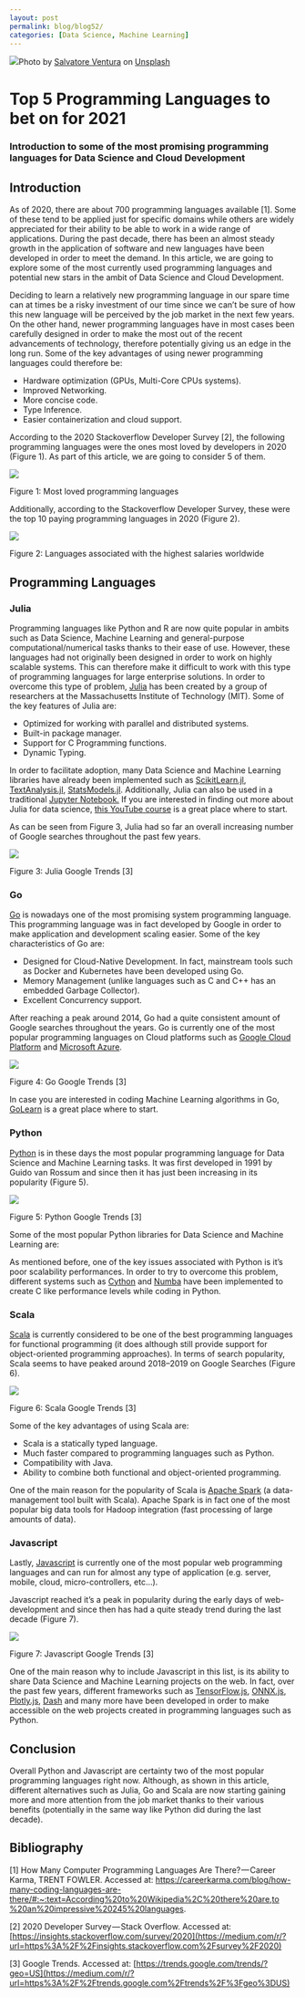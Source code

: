 ```yaml
---
layout: post
permalink: blog/blog52/
categories: [Data Science, Machine Learning]
---
```


![](https://cdn-images-1.medium.com/max/1200/0*ap0SnyHuzfYebYQO)Photo by [Salvatore Ventura](https://medium.com/r/?url=https%3A%2F%2Funsplash.com%2F%40salvoventura%3Futm_source%3Dmedium%26utm_medium%3Dreferral) on [Unsplash](https://medium.com/r/?url=https%3A%2F%2Funsplash.com%3Futm_source%3Dmedium%26utm_medium%3Dreferral)

<!--end_excerpt-->

# Top 5 Programming Languages to bet on for 2021

### Introduction to some of the most promising programming languages for Data Science and Cloud Development

## Introduction

As of 2020, there are about 700 programming languages available \[1\]. Some of these tend to be applied just for specific domains while others are widely appreciated for their ability to be able to work in a wide range of applications. During the past decade, there has been an almost steady growth in the application of software and new languages have been developed in order to meet the demand. In this article, we are going to explore some of the most currently used programming languages and potential new stars in the ambit of Data Science and Cloud Development.

Deciding to learn a relatively new programming language in our spare time can at times be a risky investment of our time since we can’t be sure of how this new language will be perceived by the job market in the next few years. On the other hand, newer programming languages have in most cases been carefully designed in order to make the most out of the recent advancements of technology, therefore potentially giving us an edge in the long run. Some of the key advantages of using newer programming languages could therefore be:

*   Hardware optimization (GPUs, Multi-Core CPUs systems).
*   Improved Networking.
*   More concise code.
*   Type Inference.
*   Easier containerization and cloud support.

According to the 2020 Stackoverflow Developer Survey \[2\], the following programming languages were the ones most loved by developers in 2020 (Figure 1). As part of this article, we are going to consider 5 of them.

![](https://cdn-images-1.medium.com/max/800/1*TwL0AYJon5akhkujjl7l4A.png)

Figure 1: Most loved programming languages

Additionally, according to the Stackoverflow Developer Survey, these were the top 10 paying programming languages in 2020 (Figure 2).

![](https://cdn-images-1.medium.com/max/800/1*RQYJtEW0CFVSJ73X0s7yKA.png)

Figure 2: Languages associated with the highest salaries worldwide

## Programming Languages

### Julia

Programming languages like Python and R are now quite popular in ambits such as Data Science, Machine Learning and general-purpose computational/numerical tasks thanks to their ease of use. However, these languages had not originally been designed in order to work on highly scalable systems. This can therefore make it difficult to work with this type of programming languages for large enterprise solutions. In order to overcome this type of problem, [Julia](https://medium.com/r/?url=https%3A%2F%2Fjulialang.org%2F) has been created by a group of researchers at the Massachusetts Institute of Technology (MIT). Some of the key features of Julia are:

*   Optimized for working with parallel and distributed systems.
*   Built-in package manager.
*   Support for C Programming functions.
*   Dynamic Typing.

In order to facilitate adoption, many Data Science and Machine Learning libraries have already been implemented such as [ScikitLearn.jl](https://medium.com/r/?url=https%3A%2F%2Fgithub.com%2Fcstjean%2FScikitLearn.jl), [TextAnalysis.jl](https://medium.com/r/?url=https%3A%2F%2Fgithub.com%2Fjohnmyleswhite%2FTextAnalysis.jl), [StatsModels.jl](https://medium.com/r/?url=https%3A%2F%2Fgithub.com%2FJuliaStats%2FStatsModels.jl). Additionally, Julia can also be used in a traditional [Jupyter Notebook.](https://medium.com/r/?url=https%3A%2F%2Fpierpaolo28.github.io%2Fblog%2Ftips%2FJulia-For-Jupyter-Lab%2F) If you are interested in finding out more about Julia for data science, [this YouTube course](https://medium.com/r/?url=https%3A%2F%2Fwww.youtube.com%2Fwatch%3Fv%3DAXgLWumAOhk%26list%3DPLP8iPy9hna6QuDTt11Xxonnfal91JhqjO%26ab_channel%3DTheJuliaProgrammingLanguage) is a great place where to start.

As can be seen from Figure 3, Julia had so far an overall increasing number of Google searches throughout the past few years.

![](https://cdn-images-1.medium.com/max/800/1*5GpYewmBqra7cr8gNBlGZw.png)

Figure 3: Julia Google Trends \[3\]

### Go

[Go](https://medium.com/r/?url=https%3A%2F%2Fgolang.org%2F) is nowadays one of the most promising system programming language. This programming language was in fact developed by Google in order to make application and development scaling easier. Some of the key characteristics of Go are:

*   Designed for Cloud-Native Development. In fact, mainstream tools such as Docker and Kubernetes have been developed using Go.
*   Memory Management (unlike languages such as C and C++ has an embedded Garbage Collector).
*   Excellent Concurrency support.

After reaching a peak around 2014, Go had a quite consistent amount of Google searches throughout the years. Go is currently one of the most popular programming languages on Cloud platforms such as [Google Cloud Platform](https://medium.com/r/?url=https%3A%2F%2Fcloud.google.com%2Fgo%2Fhome) and [Microsoft Azure](https://medium.com/r/?url=https%3A%2F%2Fazure.microsoft.com%2Fen-gb%2Fdevelop%2Fgo%2F).

![](https://cdn-images-1.medium.com/max/800/1*iCiuucWAZW839I1NWVaXuA.png)

Figure 4: Go Google Trends \[3\]

In case you are interested in coding Machine Learning algorithms in Go, [GoLearn](https://medium.com/r/?url=https%3A%2F%2Fgithub.com%2Fsjwhitworth%2Fgolearn) is a great place where to start.

### Python

[Python](https://medium.com/r/?url=https%3A%2F%2Fwww.python.org%2F) is in these days the most popular programming language for Data Science and Machine Learning tasks. It was first developed in 1991 by Guido van Rossum and since then it has just been increasing in its popularity (Figure 5).

![](https://cdn-images-1.medium.com/max/800/1*qLbNw3ddL8KiVGnEwDhg_w.png)

Figure 5: Python Google Trends \[3\]

Some of the most popular Python libraries for Data Science and Machine Learning are:

As mentioned before, one of the key issues associated with Python is it’s poor scalability performances. In order to try to overcome this problem, different systems such as [Cython](https://medium.com/r/?url=https%3A%2F%2Fcython.org%2F) and [Numba](https://medium.com/r/?url=https%3A%2F%2Fnumba.pydata.org%2F) have been implemented to create C like performance levels while coding in Python.

### Scala

[Scala](https://medium.com/r/?url=https%3A%2F%2Fwww.scala-lang.org%2F) is currently considered to be one of the best programming languages for functional programming (it does although still provide support for object-oriented programming approaches). In terms of search popularity, Scala seems to have peaked around 2018–2019 on Google Searches (Figure 6).

![](https://cdn-images-1.medium.com/max/800/1*QlU7sBWYXMY-IWabE1WpKg.png)

Figure 6: Scala Google Trends \[3\]

Some of the key advantages of using Scala are:

*   Scala is a statically typed language.
*   Much faster compared to programming languages such as Python.
*   Compatibility with Java.
*   Ability to combine both functional and object-oriented programming.

One of the main reason for the popularity of Scala is [Apache Spark](https://medium.com/r/?url=https%3A%2F%2Ftowardsdatascience.com%2Fbig-data-analysis-spark-and-hadoop-a11ba591c057) (a data-management tool built with Scala). Apache Spark is in fact one of the most popular big data tools for Hadoop integration (fast processing of large amounts of data).

### Javascript

Lastly, [Javascript](https://medium.com/r/?url=https%3A%2F%2Fwww.javascript.com%2F) is currently one of the most popular web programming languages and can run for almost any type of application (e.g. server, mobile, cloud, micro-controllers, etc…).

Javascript reached it’s a peak in popularity during the early days of web-development and since then has had a quite steady trend during the last decade (Figure 7).

![](https://cdn-images-1.medium.com/max/800/1*O_LxITv7jXnguYyvUmTJuA.png)

Figure 7: Javascript Google Trends \[3\]

One of the main reason why to include Javascript in this list, is its ability to share Data Science and Machine Learning projects on the web. In fact, over the past few years, different frameworks such as [TensorFlow.js](https://medium.com/r/?url=https%3A%2F%2Ftowardsdatascience.com%2Fonline-machine-learning-with-tensorflow-js-2ae232352901), [ONNX.js](https://medium.com/r/?url=https%3A%2F%2Ftowardsdatascience.com%2Fonnx-easily-exchange-deep-learning-models-f3c42100fd77), [Plotly.js](https://medium.com/r/?url=https%3A%2F%2Fpierpaolo28.github.io%2FProjects%2Fproject13.html), [Dash](https://medium.com/r/?url=https%3A%2F%2Ftowardsdatascience.com%2Finteractive-dashboards-for-data-science-51aa038279e5) and many more have been developed in order to make accessible on the web projects created in programming languages such as Python.

## Conclusion

Overall Python and Javascript are certainty two of the most popular programming languages right now. Although, as shown in this article, different alternatives such as Julia, Go and Scala are now starting gaining more and more attention from the job market thanks to their various benefits (potentially in the same way like Python did during the last decade).

## Bibliography

\[1\] How Many Computer Programming Languages Are There? — Career Karma, TRENT FOWLER. Accessed at: [https://careerkarma.com/blog/how-many-coding-languages-are-there/#:~:text=According%20to%20Wikipedia%2C%20there%20are,to
%20an%20impressive%20245%20languages](https://medium.com/r/?url=https%3A%2F%2Fcareerkarma.com%2Fblog%2Fhow-many-coding-languages-are-there%2F%23%3A~%3Atext%3DAccording%2520to%2520Wikipedia%252C%2520there%2520are%2Cto%2520an%2520impressive%2520245%2520languages).

\[2\] 2020 Developer Survey — Stack Overflow. Accessed at: [https://insights.stackoverflow.com/survey/2020](https://medium.com/r/?url=https%3A%2F%2Finsights.stackoverflow.com%2Fsurvey%2F2020)

\[3\] Google Trends. Accessed at: [https://trends.google.com/trends/?geo=US](https://medium.com/r/?url=https%3A%2F%2Ftrends.google.com%2Ftrends%2F%3Fgeo%3DUS)
